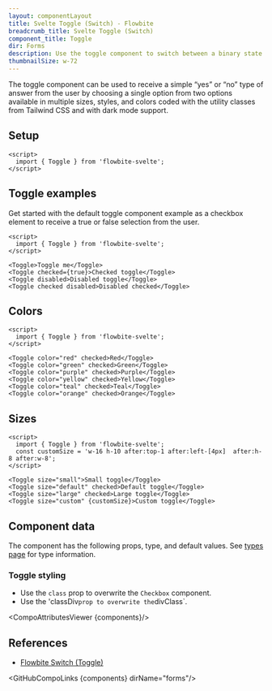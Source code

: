 ```yaml
---
layout: componentLayout
title: Svelte Toggle (Switch) - Flowbite
breadcrumb_title: Svelte Toggle (Switch)
component_title: Toggle
dir: Forms
description: Use the toggle component to switch between a binary state of true or false using a single click available in multiple sizes, variants, and colors
thumbnailSize: w-72
---
```


<script>
  import { TableProp, TableDefaultRow, CompoAttributesViewer, DocBadgeList, GitHubCompoLinks } from '../../utils'
  import { onMount } from 'svelte';
  import { Toggle, Badge, A } from '$lib'

  const components = 'Toggle'
</script>

The toggle component can be used to receive a simple “yes” or “no” type of answer from the user by choosing a single option from two options available in multiple sizes, styles, and colors coded with the utility classes from Tailwind CSS and with dark mode support.

## Setup

```svelte example hideOutput
<script>
  import { Toggle } from 'flowbite-svelte';
</script>
```

## Toggle examples

Get started with the default toggle component example as a checkbox element to receive a true or false selection from the user.

```svelte example class="flex flex-col gap-2" hideScript
<script>
  import { Toggle } from 'flowbite-svelte';
</script>

<Toggle>Toggle me</Toggle>
<Toggle checked={true}>Checked toggle</Toggle>
<Toggle disabled>Disabled toggle</Toggle>
<Toggle checked disabled>Disabled checked</Toggle>
```

## Colors

```svelte example class="flex justify-between" hideScript hideResponsiveButtons
<script>
  import { Toggle } from 'flowbite-svelte';
</script>

<Toggle color="red" checked>Red</Toggle>
<Toggle color="green" checked>Green</Toggle>
<Toggle color="purple" checked>Purple</Toggle>
<Toggle color="yellow" checked>Yellow</Toggle>
<Toggle color="teal" checked>Teal</Toggle>
<Toggle color="orange" checked>Orange</Toggle>
```

## Sizes

```svelte example class="flex flex-col gap-2"
<script>
  import { Toggle } from 'flowbite-svelte';
  const customSize = 'w-16 h-10 after:top-1 after:left-[4px]  after:h-8 after:w-8';
</script>

<Toggle size="small">Small toggle</Toggle>
<Toggle size="default" checked>Default toggle</Toggle>
<Toggle size="large" checked>Large toggle</Toggle>
<Toggle size="custom" {customSize}>Custom toggle</Toggle>
```

## Component data

The component has the following props, type, and default values. See [types page](/docs/pages/typescript) for type information.

### Toggle styling

- Use the `class` prop to overwrite the `Checkbox` component.
- Use the 'classDiv`prop to overwrite the`divClass`.

<CompoAttributesViewer {components}/>

## References

- [Flowbite Switch (Toggle)](https://flowbite.com/docs/forms/toggle/)

<GitHubCompoLinks {components} dirName="forms"/>